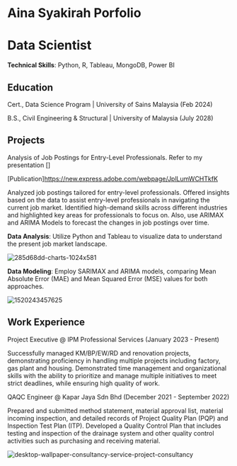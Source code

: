# Aina Syakirah Porfolio
# Data Scientist

**Technical Skills**: Python, R, Tableau, MongoDB, Power BI

## Education
Cert., Data Science Program | University of Sains Malaysia (Feb 2024) 

B.S., Civil Engineering & Structural | University of Malaysia (July 2028)

## Projects
Analysis of Job Postings for Entry-Level Professionals. Refer to my presentation []  

[Publication]https://new.express.adobe.com/webpage/JplLumWCHTkfK 

Analyzed job postings tailored for entry-level professionals. Offered insights based on the data to assist entry-level professionals in navigating the current job market. Identified high-demand skills across different industries and highlighted key areas for professionals to focus on. Also, use ARIMAX and ARIMA Models to forecast the changes in job postings over time.

**Data Analysis**: Utilize Python and Tableau to visualize data to understand the present job market landscape.

![285d68dd-charts-1024x581](https://github.com/Bazz-B/Aina-Portfolio/assets/143477352/375980f8-da31-474b-9431-63dc92544703)


**Data Modeling**: Employ SARIMAX and ARIMA models, comparing Mean Absolute Error (MAE) and Mean Squared Error (MSE) values for both approaches.

 ![1520243457625](https://github.com/Bazz-B/Aina-Portfolio/assets/143477352/3d38a30c-6a80-42a6-8ad9-e0ba55a37721)

## Work Experience

Project Executive @ IPM Professional Services (January 2023 - Present)

Successfully managed KM/BP/EW/RD and renovation projects, demonstrating proficiency in handling multiple projects including factory, gas plant and housing.
Demonstrated time management and organizational skills with the ability to prioritize and manage multiple initiatives to meet strict deadlines, while ensuring high quality of work.

QAQC Engineer @ Kapar Jaya Sdn Bhd (December 2021 - September 2022)

Prepared and submitted method statement, material approval list, material incoming inspection, and detailed records of Project Quality Plan (PQP) and Inspection Test Plan (ITP).
Developed a Quality Control Plan that includes testing and inspection of the drainage system and other quality control activities such as purchasing and receiving material.

![desktop-wallpaper-consultancy-service-project-consultancy](https://github.com/Bazz-B/Aina-Portfolio/assets/143477352/1a20981d-f1f4-4056-9083-1cda026664e1)


